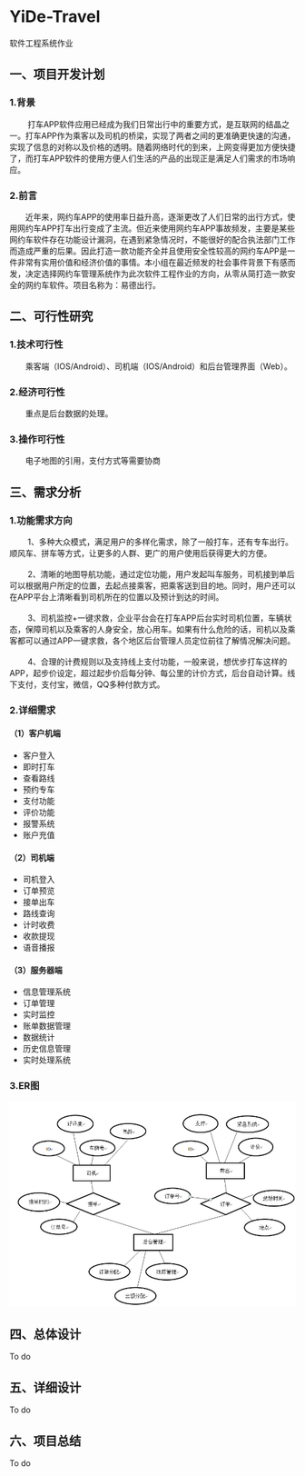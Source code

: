 # YiDe-Travel
软件工程系统作业
## 一、项目开发计划
### 1.背景
&emsp;&emsp;  打车APP软件应用已经成为我们日常出行中的重要方式，是互联网的结晶之一。打车APP作为乘客以及司机的桥梁，实现了两者之间的更准确更快速的沟通，实现了信息的对称以及价格的透明。随着网络时代的到来，上网变得更加方便快捷了，而打车APP软件的使用方便人们生活的产品的出现正是满足人们需求的市场响应。
### 2.前言
&emsp;&emsp;近年来，网约车APP的使用率日益升高，逐渐更改了人们日常的出行方式，使用网约车APP打车出行变成了主流。但近来使用网约车APP事故频发，主要是某些网约车软件存在功能设计漏洞，在遇到紧急情况时，不能很好的配合执法部门工作而造成严重的后果。因此打造一款功能齐全并且使用安全性较高的网约车APP是一件非常有实用价值和经济价值的事情。本小组在最近频发的社会事件背景下有感而发，决定选择网约车管理系统作为此次软件工程作业的方向，从零从简打造一款安全的网约车软件。项目名称为：易德出行。
## 二、可行性研究
### 1.技术可行性
&emsp;&emsp;乘客端（IOS/Android）、司机端（IOS/Android）和后台管理界面（Web）。
### 2.经济可行性
&emsp;&emsp;重点是后台数据的处理。
### 3.操作可行性
&emsp;&emsp;电子地图的引用，支付方式等需要协商
## 三、需求分析
### 1.功能需求方向
&emsp;&emsp; 1、多种大众模式，满足用户的多样化需求，除了一般打车，还有专车出行。顺风车、拼车等方式，让更多的人群、更广的用户使用后获得更大的方便。<br><br>
&emsp;&emsp; 2、清晰的地图导航功能，通过定位功能，用户发起叫车服务，司机接到单后可以根据用户所定的位置，去起点接乘客，把乘客送到目的地。同时，用户还可以在APP平台上清晰看到司机所在的位置以及预计到达的时间。<br><br>
&emsp;&emsp; 3、司机监控+一键求救，企业平台会在打车APP后台实时司机位置，车辆状态，保障司机以及乘客的人身安全，放心用车。如果有什么危险的话，司机以及乘客都可以通过APP一键求救，各个地区后台管理人员定位前往了解情况解决问题。<br><br>
&emsp;&emsp; 4、合理的计费规则以及支持线上支付功能，一般来说，想优步打车这样的APP，起步价设定，超过起步价后每分钟、每公里的计价方式，后台自动计算。线下支付，支付宝，微信，QQ多种付款方式。<br>
### 2.详细需求
#### （1）客户机端
+ 客户登入
+ 即时打车
+ 查看路线
+ 预约专车
+ 支付功能
+ 评价功能
+ 报警系统
+ 账户充值
#### （2）司机端
+ 司机登入
+ 订单预览
+ 接单出车
+ 路线查询
+ 计时收费
+ 收款提现
+ 语音播报
#### （3）服务器端
+ 信息管理系统
+ 订单管理
+ 实时监控
+ 账单数据管理
+ 数据统计
+ 历史信息管理
+ 实时处理系统
### 3.ER图
![](ERD.png)
## 四、总体设计
To do
## 五、详细设计
To do
## 六、项目总结
To do
